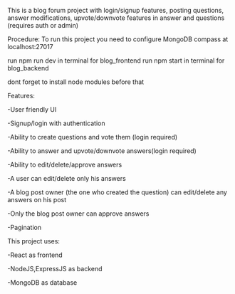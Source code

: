 This is a blog forum project with login/signup features, posting questions, answer modifications, upvote/downvote features in answer and questions (requires auth or admin)

Procedure:
To run this project you need to configure MongoDB compass at localhost:27017

run npm run dev in terminal for blog_frontend run npm start in terminal for blog_backend

dont forget to install node modules before that


Features:

-User friendly UI

-Signup/login with authentication

-Ability to create questions and vote them (login required)

-Ability to answer and upvote/downvote answers(login required)

-Ability to edit/delete/approve answers

 -A user can edit/delete only his answers
 
 -A blog post owner (the one who created the question) can edit/delete any answers on his post
 
 -Only the blog post owner can approve answers
 
-Pagination


This project uses:

-React as frontend

-NodeJS,ExpressJS as backend

-MongoDB as database

